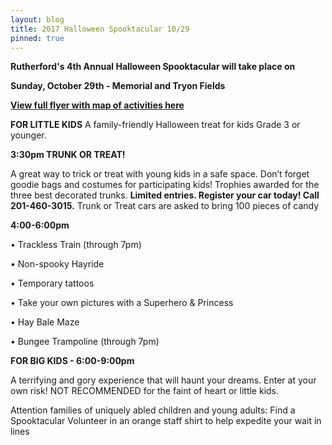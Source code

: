 ```yaml
---
layout: blog
title: 2017 Halloween Spooktacular 10/29
pinned: true
---
```


**Rutherford's 4th Annual Halloween Spooktacular will take place on** 

**Sunday, October 29th - Memorial and Tryon Fields**

[**View full flyer with map of activities here**](https://storage.googleapis.com/static.rutherford-nj.com/recreation/posts/2017_Halloween_Spooktacular.pdf)

**FOR LITTLE KIDS**
A family-friendly Halloween treat for kids Grade 3 or younger. 

**3:30pm TRUNK OR TREAT!**

A great way to trick or treat with young kids in a safe space.
Don’t forget goodie bags and costumes for participating kids!
Trophies awarded for the three best decorated trunks.
**Limited entries. Register your car today! Call 201-460-3015.**
Trunk or Treat cars are asked to bring 100 pieces of candy

**4:00-6:00pm**

• Trackless Train (through 7pm)

• Non-spooky Hayride

• Temporary tattoos

• Take your own pictures with a Superhero & Princess

• Hay Bale Maze

• Bungee Trampoline (through 7pm)

**FOR BIG KIDS - 6:00-9:00pm**

A terrifying and gory experience that will
haunt your dreams. Enter at your own risk!
NOT RECOMMENDED for the faint of heart or little kids.


Attention families of uniquely abled children and young adults:
Find a Spooktacular Volunteer in an orange staff shirt to help
expedite your wait in lines

